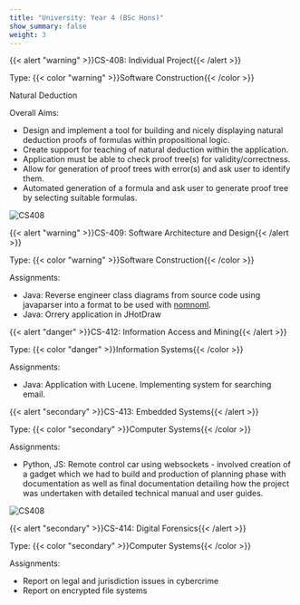 ```yaml
---
title: "University: Year 4 (BSc Hons)"
show_summary: false
weight: 3
---
```


{{< alert "warning" >}}CS-408: Individual Project{{< /alert >}}

Type: {{< color "warning" >}}Software Construction{{< /color >}}

Natural Deduction

Overall Aims:

* Design and implement a tool for building and nicely displaying natural deduction proofs of formulas within propositional logic.
* Create support for teaching of natural deduction within the application.
* Application must be able to check proof tree(s) for validity/correctness.
* Allow for generation of proof trees with error(s) and ask user to identify them.
* Automated generation of a formula and ask user to generate proof tree by selecting suitable formulas.

![CS408](/img/course/strath/cs4/CS408.png)

{{< alert "warning" >}}CS-409: Software Architecture and Design{{< /alert >}}

Type: {{< color "warning" >}}Software Construction{{< /color >}}

Assignments:

* Java: Reverse engineer class diagrams from source code using javaparser into a format to be used with [nomnoml](https://www.nomnoml.com/).
* Java: Orrery application in JHotDraw

{{< alert "danger" >}}CS-412: Information Access and Mining{{< /alert >}}

Type: {{< color "danger" >}}Information Systems{{< /color >}}

Assignments:

* Java: Application with Lucene. Implementing system for searching email.

{{< alert "secondary" >}}CS-413: Embedded Systems{{< /alert >}}

Type: {{< color "secondary" >}}Computer Systems{{< /color >}}

Assignments:

* Python, JS: Remote control car using websockets - involved creation of a gadget which we had to build and production of planning phase with documentation as well as final documentation detailing how the project was undertaken with detailed technical manual and user guides.

![CS408](/img/course/strath/cs4/CS413.png)

{{< alert "secondary" >}}CS-414: Digital Forensics{{< /alert >}}

Type: {{< color "secondary" >}}Computer Systems{{< /color >}}

Assignments:

* Report on legal and jurisdiction issues in cybercrime
* Report on encrypted file systems

